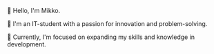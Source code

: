 👋 Hello, I'm Mikko.

🚀 I'm an IT-student with a passion for innovation and problem-solving.

🌱 Currently, I'm focused on expanding my skills and knowledge in development.
